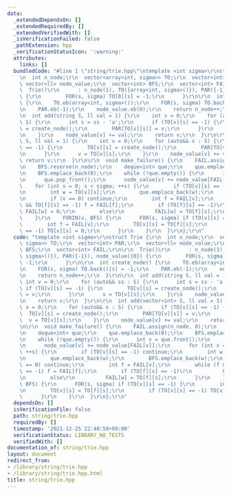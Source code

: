 ```yaml
---
data:
  _extendedDependsOn: []
  _extendedRequiredBy: []
  _extendedVerifiedWith: []
  _isVerificationFailed: false
  _pathExtension: hpp
  _verificationStatusIcon: ':warning:'
  attributes:
    links: []
  bundledCode: "#line 1 \"string/trie.hpp\"\ntemplate <int sigma>\r\nstruct Trie {\r\
    \n  int n_node;\r\n  vector<array<int, sigma>> TO;\r\n  vector<int> PAR;\r\n \
    \ vector<ll> node_value;\r\n  vector<int> BFS;\r\n  vector<int> FAIL;\r\n\r\n\
    \  Trie()\r\n      : n_node(1), TO({array<int, sigma>()}), PAR({-1}), node_value({0})\
    \ {\r\n        FOR(s, sigma) TO[0][s] = -1;\r\n      }\r\n\r\n  int create_node()\
    \ {\r\n    TO.eb(array<int, sigma>());\r\n    FOR(s, sigma) TO.back()[s] = -1;\r\
    \n    PAR.eb(-1);\r\n    node_value.eb(0);\r\n    return n_node++;\r\n  }\r\n\r\
    \n  int add(string S, ll val = 1) {\r\n    int v = 0;\r\n    for (auto&& ss :\
    \ S) {\r\n      int s = ss - 'a';\r\n      if (TO[v][s] == -1) {\r\n        TO[v][s]\
    \ = create_node();\r\n        PAR[TO[v][s]] = v;\r\n      }\r\n      v = TO[v][s];\r\
    \n    }\r\n    node_value[v] += val;\r\n    return v;\r\n  }\r\n\r\n  int add(vector<int>\
    \ S, ll val = 1) {\r\n    int v = 0;\r\n    for (auto&& s : S) {\r\n      if (TO[v][s]\
    \ == -1) {\r\n        TO[v][s] = create_node();\r\n        PAR[TO[v][s]] = v;\r\
    \n      }\r\n      v = TO[v][s];\r\n    }\r\n    node_value[v] += val;\r\n   \
    \ return v;\r\n  }\r\n\r\n  void make_failure() {\r\n    FAIL.assign(n_node, 0);\r\
    \n    BFS.reserve(n_node);\r\n    deque<int> que;\r\n    que.emplace_back(0);\r\
    \n    BFS.emplace_back(0);\r\n    while (!que.empty()) {\r\n      int v = que.front();\r\
    \n      que.pop_front();\r\n      node_value[v] += node_value[FAIL[v]];\r\n  \
    \    for (int s = 0; s < sigma; ++s) {\r\n        if (TO[v][s] == -1) continue;\r\
    \n        int w = TO[v][s];\r\n        que.emplace_back(w);\r\n        BFS.emplace_back(w);\r\
    \n        if (v == 0) continue;\r\n        int f = FAIL[v];\r\n        while (f\
    \ && TO[f][s] == -1) f = FAIL[f];\r\n        if (TO[f][s] == -1)\r\n         \
    \ FAIL[w] = 0;\r\n        else\r\n          FAIL[w] = TO[f][s];\r\n      }\r\n\
    \    }\r\n    FORIN(v, BFS) {\r\n      FOR(s, sigma) if (TO[v][s] == -1) {\r\n\
    \        int f = FAIL[v];\r\n        TO[v][s] = TO[f][s];\r\n        if (TO[v][s]\
    \ == -1) TO[v][s] = 0;\r\n      }\r\n    }\r\n  }\r\n};\r\n"
  code: "template <int sigma>\r\nstruct Trie {\r\n  int n_node;\r\n  vector<array<int,\
    \ sigma>> TO;\r\n  vector<int> PAR;\r\n  vector<ll> node_value;\r\n  vector<int>\
    \ BFS;\r\n  vector<int> FAIL;\r\n\r\n  Trie()\r\n      : n_node(1), TO({array<int,\
    \ sigma>()}), PAR({-1}), node_value({0}) {\r\n        FOR(s, sigma) TO[0][s] =\
    \ -1;\r\n      }\r\n\r\n  int create_node() {\r\n    TO.eb(array<int, sigma>());\r\
    \n    FOR(s, sigma) TO.back()[s] = -1;\r\n    PAR.eb(-1);\r\n    node_value.eb(0);\r\
    \n    return n_node++;\r\n  }\r\n\r\n  int add(string S, ll val = 1) {\r\n   \
    \ int v = 0;\r\n    for (auto&& ss : S) {\r\n      int s = ss - 'a';\r\n     \
    \ if (TO[v][s] == -1) {\r\n        TO[v][s] = create_node();\r\n        PAR[TO[v][s]]\
    \ = v;\r\n      }\r\n      v = TO[v][s];\r\n    }\r\n    node_value[v] += val;\r\
    \n    return v;\r\n  }\r\n\r\n  int add(vector<int> S, ll val = 1) {\r\n    int\
    \ v = 0;\r\n    for (auto&& s : S) {\r\n      if (TO[v][s] == -1) {\r\n      \
    \  TO[v][s] = create_node();\r\n        PAR[TO[v][s]] = v;\r\n      }\r\n    \
    \  v = TO[v][s];\r\n    }\r\n    node_value[v] += val;\r\n    return v;\r\n  }\r\
    \n\r\n  void make_failure() {\r\n    FAIL.assign(n_node, 0);\r\n    BFS.reserve(n_node);\r\
    \n    deque<int> que;\r\n    que.emplace_back(0);\r\n    BFS.emplace_back(0);\r\
    \n    while (!que.empty()) {\r\n      int v = que.front();\r\n      que.pop_front();\r\
    \n      node_value[v] += node_value[FAIL[v]];\r\n      for (int s = 0; s < sigma;\
    \ ++s) {\r\n        if (TO[v][s] == -1) continue;\r\n        int w = TO[v][s];\r\
    \n        que.emplace_back(w);\r\n        BFS.emplace_back(w);\r\n        if (v\
    \ == 0) continue;\r\n        int f = FAIL[v];\r\n        while (f && TO[f][s]\
    \ == -1) f = FAIL[f];\r\n        if (TO[f][s] == -1)\r\n          FAIL[w] = 0;\r\
    \n        else\r\n          FAIL[w] = TO[f][s];\r\n      }\r\n    }\r\n    FORIN(v,\
    \ BFS) {\r\n      FOR(s, sigma) if (TO[v][s] == -1) {\r\n        int f = FAIL[v];\r\
    \n        TO[v][s] = TO[f][s];\r\n        if (TO[v][s] == -1) TO[v][s] = 0;\r\n\
    \      }\r\n    }\r\n  }\r\n};\r\n"
  dependsOn: []
  isVerificationFile: false
  path: string/trie.hpp
  requiredBy: []
  timestamp: '2021-12-25 22:40:58+09:00'
  verificationStatus: LIBRARY_NO_TESTS
  verifiedWith: []
documentation_of: string/trie.hpp
layout: document
redirect_from:
- /library/string/trie.hpp
- /library/string/trie.hpp.html
title: string/trie.hpp
---
```

